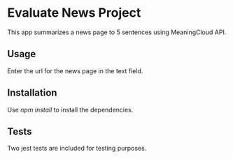 # Evaluate News Project

This app summarizes a news page to 5 sentences using MeaningCloud API.

## Usage

Enter the url for the news page in the text field.

## Installation

Use *npm install* to install the dependencies.

## Tests

Two jest tests are included for testing purposes.
